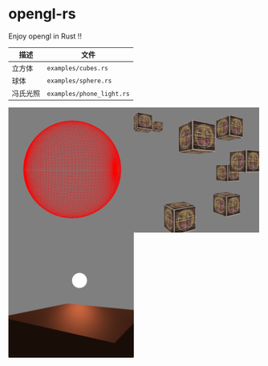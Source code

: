 # opengl-rs
Enjoy opengl in Rust !!



| 描述     | 文件                      |
| -------- | ------------------------- |
| 立方体   | `examples/cubes.rs`       |
| 球体     | `examples/sphere.rs`      |
| 冯氏光照 | `examples/phone_light.rs` |

<center class="half">
<img src="image/README/image-20240117190404259.png" width="250px" align="left"/>
<img src="image/README/image-20240117191708714.png" width="250px" align="left"/>
<img src="image/README/image-20240121215350182.png" width="250px" align="left"/>
</center>













